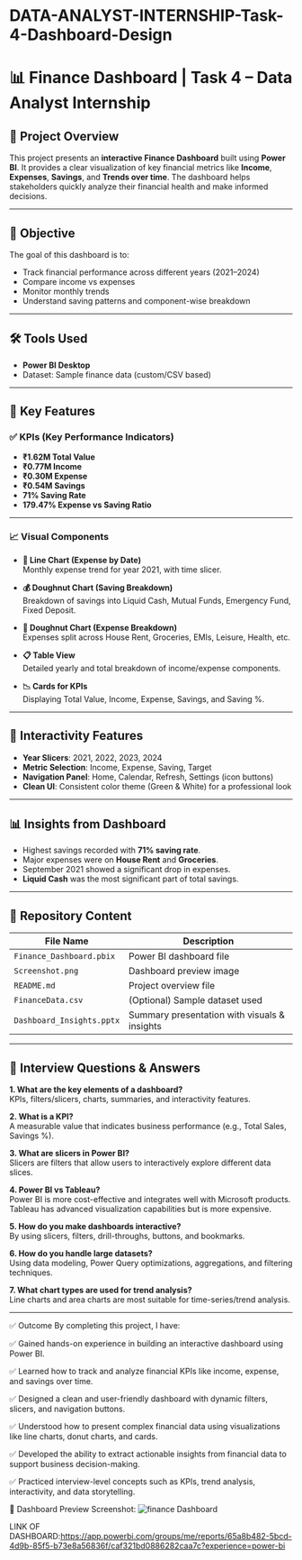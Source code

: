 # DATA-ANALYST-INTERNSHIP-Task-4-Dashboard-Design
# 📊 Finance Dashboard | Task 4 – Data Analyst Internship

## 📝 Project Overview
This project presents an **interactive Finance Dashboard** built using **Power BI**. It provides a clear visualization of key financial metrics like **Income**, **Expenses**, **Savings**, and **Trends over time**. The dashboard helps stakeholders quickly analyze their financial health and make informed decisions.

---

## 🎯 Objective
The goal of this dashboard is to:
- Track financial performance across different years (2021–2024)
- Compare income vs expenses
- Monitor monthly trends
- Understand saving patterns and component-wise breakdown

---

## 🛠 Tools Used
- **Power BI Desktop**
- Dataset: Sample finance data (custom/CSV based)

---

## 📌 Key Features

### ✅ KPIs (Key Performance Indicators)
- **₹1.62M Total Value**
- **₹0.77M Income**
- **₹0.30M Expense**
- **₹0.54M Savings**
- **71% Saving Rate**
- **179.47% Expense vs Saving Ratio**

---

### 📈 Visual Components

- **📅 Line Chart (Expense by Date)**  
  Monthly expense trend for year 2021, with time slicer.

- **💰 Doughnut Chart (Saving Breakdown)**  
  Breakdown of savings into Liquid Cash, Mutual Funds, Emergency Fund, Fixed Deposit.

- **🛒 Doughnut Chart (Expense Breakdown)**  
  Expenses split across House Rent, Groceries, EMIs, Leisure, Health, etc.

- **📋 Table View**  
  Detailed yearly and total breakdown of income/expense components.

- **📉 Cards for KPIs**  
  Displaying Total Value, Income, Expense, Savings, and Saving %.

---

## 🔁 Interactivity Features

- **Year Slicers**: 2021, 2022, 2023, 2024
- **Metric Selection**: Income, Expense, Saving, Target
- **Navigation Panel**: Home, Calendar, Refresh, Settings (icon buttons)
- **Clean UI**: Consistent color theme (Green & White) for a professional look

---

## 📊 Insights from Dashboard

- Highest savings recorded with **71% saving rate**.
- Major expenses were on **House Rent** and **Groceries**.
- September 2021 showed a significant drop in expenses.
- **Liquid Cash** was the most significant part of total savings.

---

## 📁 Repository Content

| File Name              | Description                                     |
|------------------------|-------------------------------------------------|
| `Finance_Dashboard.pbix` | Power BI dashboard file                        |
| `Screenshot.png`        | Dashboard preview image                        |
| `README.md`             | Project overview file                          |
| `FinanceData.csv`       | (Optional) Sample dataset used                 |
| `Dashboard_Insights.pptx` | Summary presentation with visuals & insights |

---

## 🧠 Interview Questions & Answers

**1. What are the key elements of a dashboard?**  
KPIs, filters/slicers, charts, summaries, and interactivity features.

**2. What is a KPI?**  
A measurable value that indicates business performance (e.g., Total Sales, Savings %).

**3. What are slicers in Power BI?**  
Slicers are filters that allow users to interactively explore different data slices.

**4. Power BI vs Tableau?**  
Power BI is more cost-effective and integrates well with Microsoft products. Tableau has advanced visualization capabilities but is more expensive.

**5. How do you make dashboards interactive?**  
By using slicers, filters, drill-throughs, buttons, and bookmarks.

**6. How do you handle large datasets?**  
Using data modeling, Power Query optimizations, aggregations, and filtering techniques.

**7. What chart types are used for trend analysis?**  
Line charts and area charts are most suitable for time-series/trend analysis.

---

✅ Outcome
By completing this project, I have:

✅ Gained hands-on experience in building an interactive dashboard using Power BI.

✅ Learned how to track and analyze financial KPIs like income, expense, and savings over time.

✅ Designed a clean and user-friendly dashboard with dynamic filters, slicers, and navigation buttons.

✅ Understood how to present complex financial data using visualizations like line charts, donut charts, and cards.

✅ Developed the ability to extract actionable insights from financial data to support business decision-making.

✅ Practiced interview-level concepts such as KPIs, trend analysis, interactivity, and data storytelling.

📸 Dashboard Preview Screenshot:
![finance Dashboard](https://github.com/user-attachments/assets/eb3ed4b2-a444-4f05-8104-a9b15643fbc3)

LINK OF DASHBOARD:https://app.powerbi.com/groups/me/reports/65a8b482-5bcd-4d9b-85f5-b73e8a56836f/caf321bd0886282caa7c?experience=power-bi







